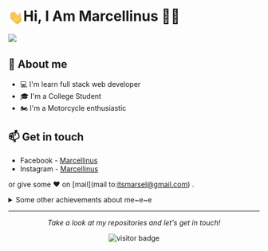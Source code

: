 # <img src="https://raw.githubusercontent.com/ABSphreak/ABSphreak/master/gifs/Hi.gif" width="30px" align="center">Hi, I Am Marcellinus 👨‍💻

![](https://github.com/halfrost/halfrost/blob/master/icons/header_.png)

## 📖 About me

* 💻 I'm learn full stack web developer
* 🎓 I'm a College Student
* 🏍️ I'm a Motorcycle enthusiastic

## 📫 Get in touch
- Facebook - [Marcellinus](https://web.facebook.com/IgnacyMischa123/)
- Instagram - [Marcellinus](https://www.instagram.com/itsmarsel_)

 or give some ♥ on [mail](mail to:itsmarsel@gmail.com) .
<details>
  <summary>Some other achievements about me~e~e</summary>
  <br>

<p align="center">
<img align="center" src="https://github-readme-stats.vercel.app/api/top-langs/?username=IMarcellinus&hide_langs_below=1&theme=radical&line_height=27&layout=compact" />
<img align="center" src="https://github-readme-stats.vercel.app/api?username=IMarcellinus&show_icons=true&count_private=true&theme=radical&include_all_commits=true&line_height=21" alt="Marcellinus Github Stats" />
<img align="center" src="https://github-profile-trophy.vercel.app/?username=IMarcellinus&column=7&theme=dracula" alt="Marcellinus Github Trophy" />
</p>

</details>
  
<hr>
<p align="center">
  <i>Take a look at my repositories and let's get in touch!</i>

<p  align="center">

<img src="https://visitor-badge.laobi.icu/badge?page_id=IMarcellinus" alt="visitor badge"/>       
</p>

</p>
